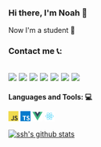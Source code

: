 ### Hi there, I'm Noah 👋

Now I'm a student 👦

### Contact me 📞:

## [![](https://cdn.jsdelivr.net/gh/noahcn/cdn/tg.ico)](https://t.me/c88868)  [![](https://cdn.jsdelivr.net/gh/noahcn/cdn/ins.ico)](https://www.instagram.com/noah_cit/)  [![](https://cdn.jsdelivr.net/gh/noahcn/cdn/e-mail.png)](mailto:c7777777@88.com)  [![](https://cdn.jsdelivr.net/gh/noahcn/cdn/twitter.ico)](https://twitter.com/China_JL_666)  [![](https://cdn.jsdelivr.net/gh/noahcn/cdn/fb.ico)](https://www.facebook.com/profile.php?id=100036451336422)  [![](https://cdn.jsdelivr.net/gh/noahcn/cdn/wb.ico)](https://weibo.com/u/5014247582)  [![](https://cdn.jsdelivr.net/gh/noahcn/cdn/zh.ico)](https://www.zhihu.com/people/cao-da-ren-32-21)

**Languages and Tools: 💻**  

<code><img height="20" src="https://raw.githubusercontent.com/github/explore/80688e429a7d4ef2fca1e82350fe8e3517d3494d/topics/javascript/javascript.png"></code>
<code><img height="20" src="https://raw.githubusercontent.com/github/explore/80688e429a7d4ef2fca1e82350fe8e3517d3494d/topics/typescript/typescript.png"></code>
<code><img height="20" src="https://raw.githubusercontent.com/github/explore/80688e429a7d4ef2fca1e82350fe8e3517d3494d/topics/vue/vue.png"></code>
<code><img height="20" src="https://raw.githubusercontent.com/github/explore/80688e429a7d4ef2fca1e82350fe8e3517d3494d/topics/react/react.png"></code>

[![ssh's github stats](https://github-readme-stats.vercel.app/api?username=noahcn)](https://github.com/noahcn)


